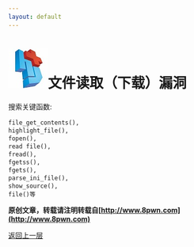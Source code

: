 ```yaml
---
layout: default
---
```

# ![](../img/hj.jpg)文件读取（下载）漏洞
搜索关键函数:
```
file_get_contents(),
highlight_file(),
fopen(),
read file(),
fread(),
fgetss(),
fgets(),
parse_ini_file(),
show_source(),
file()等
```

__原创文章，转载请注明转载自[http://www.8pwn.com](http://www.8pwn.com)__

[返回上一层](./web)
